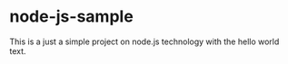 node-js-sample
==============
This is a just a simple project on node.js technology with the hello world text.
